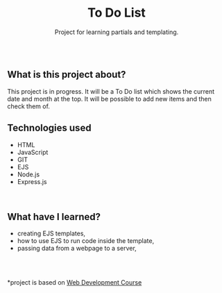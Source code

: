 <h1 align="center">To Do List</h1>
  <p align="center">Project for learning partials and templating.</p>
<br>
<br>

## What is this project about?
This project is in progress. It will be a To Do list which shows the current date and month at the top. It will be possible to add new items and then check them of.

## Technologies used
- HTML
- JavaScript
- GIT
- EJS
- Node.js
- Express.js
<br>

## What have I learned?
- creating EJS templates,
- how to use EJS to run code inside the template,
- passing data from a webpage to a server,
<br>
<br>


*project is based on [Web Development Course](https://www.udemy.com/course/the-complete-web-development-bootcamp/)
